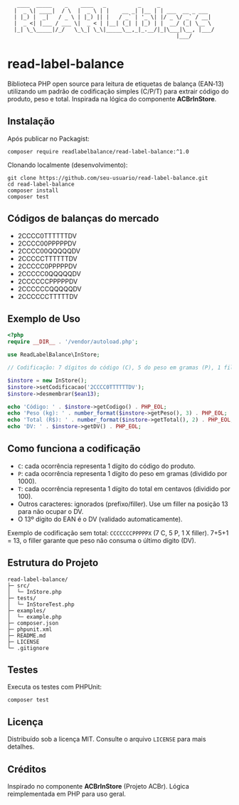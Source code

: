 ```
   ____  _____    _    ____   _          _     _                 
  |  _ \| ____|  / \  |  _ \ | |    __ _| |__ | | ___  __ _ ___  
  | |_) |  _|   / _ \ | |_) || |   / _` | '_ \| |/ _ \/ _` / __| 
  |  _ <| |___ / ___ \|  _ < | |__| (_| | |_) | |  __/ (_| \__ \ 
  |_| \_\_____|/_/   \_\_| \_\|_____\__,_|_.__/|_|\___|\__, |___/ 
                                                     |___/        
```

# read-label-balance

Biblioteca PHP open source para leitura de etiquetas de balança (EAN‑13) utilizando um padrão de codificação simples (C/P/T) para extrair código do produto, peso e total. Inspirada na lógica do componente **ACBrInStore**.


## Instalação

Após publicar no Packagist:

```
composer require readlabelbalance/read-label-balance:^1.0
```

Clonando localmente (desenvolvimento):

```
git clone https://github.com/seu-usuario/read-label-balance.git
cd read-label-balance
composer install
composer test
```

## Códigos de balanças do mercado

- 2CCCC0TTTTTTDV
- 2CCCC00PPPPPDV
- 2CCCC00QQQQQDV
- 2CCCCCTTTTTTDV
- 2CCCCC0PPPPPDV
- 2CCCCC0QQQQQDV
- 2CCCCCCPPPPPDV
- 2CCCCCCQQQQQDV
- 2CCCCCCTTTTTDV

## Exemplo de Uso

```php
<?php
require __DIR__ . '/vendor/autoload.php';

use ReadLabelBalance\InStore;

// Codificação: 7 dígitos do código (C), 5 do peso em gramas (P), 1 filler (X)

$instore = new InStore();
$instore->setCodificacao('2CCCC0TTTTTTDV');
$instore->desmembrar($ean13);

echo 'Código: ' . $instore->getCodigo() . PHP_EOL;
echo 'Peso (kg): ' . number_format($instore->getPeso(), 3) . PHP_EOL;
echo 'Total (R$): ' . number_format($instore->getTotal(), 2) . PHP_EOL;
echo 'DV: ' . $instore->getDV() . PHP_EOL;
```

## Como funciona a codificação

- `C`: cada ocorrência representa 1 dígito do código do produto.
- `P`: cada ocorrência representa 1 dígito do peso em gramas (dividido por 1000).
- `T`: cada ocorrência representa 1 dígito do total em centavos (dividido por 100).
- Outros caracteres: ignorados (prefixo/filler). Use um filler na posição 13 para não ocupar o DV.
- O 13º dígito do EAN é o DV (validado automaticamente).

Exemplo de codificação sem total: `CCCCCCCPPPPPX` (7 C, 5 P, 1 X filler). 7+5+1 = 13, o filler garante que peso não consuma o último dígito (DV).

## Estrutura do Projeto

```
read-label-balance/
├─ src/
│  └─ InStore.php
├─ tests/
│  └─ InStoreTest.php
├─ examples/
│  └─ example.php
├─ composer.json
├─ phpunit.xml
├─ README.md
├─ LICENSE
└─ .gitignore
```

## Testes

Executa os testes com PHPUnit:

```
composer test
```

## Licença

Distribuído sob a licença MIT. Consulte o arquivo `LICENSE` para mais detalhes.

## Créditos

Inspirado no componente **ACBrInStore** (Projeto ACBr). Lógica reimplementada em PHP para uso geral.
